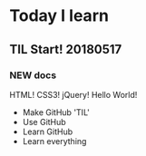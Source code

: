 # Today I learn

## TIL Start! 20180517

### NEW docs
HTML! CSS3! jQuery! Hello World!

* Make GitHub 'TIL'
* Use GitHub
* Learn GitHub
* Learn everything 
